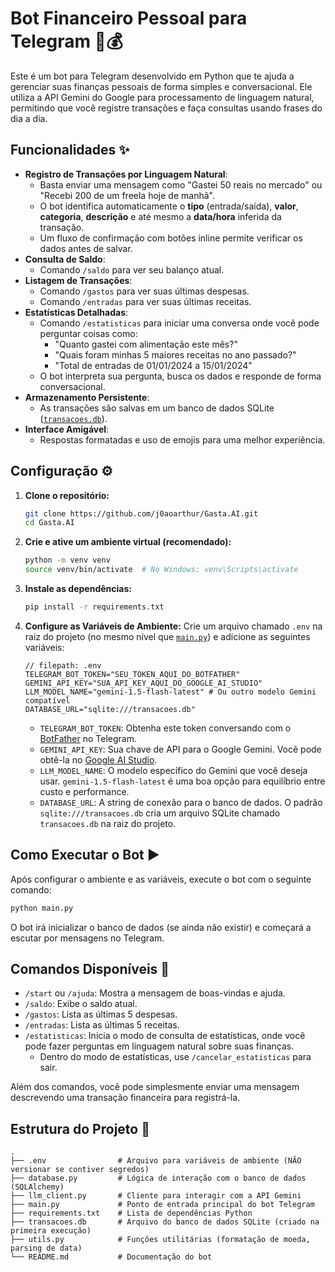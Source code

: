 # Bot Financeiro Pessoal para Telegram 🤖💰

Este é um bot para Telegram desenvolvido em Python que te ajuda a gerenciar suas finanças pessoais de forma simples e conversacional. Ele utiliza a API Gemini do Google para processamento de linguagem natural, permitindo que você registre transações e faça consultas usando frases do dia a dia.

## Funcionalidades ✨

*   **Registro de Transações por Linguagem Natural**:
    *   Basta enviar uma mensagem como "Gastei 50 reais no mercado" ou "Recebi 200 de um freela hoje de manhã".
    *   O bot identifica automaticamente o **tipo** (entrada/saída), **valor**, **categoria**, **descrição** e até mesmo a **data/hora** inferida da transação.
    *   Um fluxo de confirmação com botões inline permite verificar os dados antes de salvar.
*   **Consulta de Saldo**:
    *   Comando `/saldo` para ver seu balanço atual.
*   **Listagem de Transações**:
    *   Comando `/gastos` para ver suas últimas despesas.
    *   Comando `/entradas` para ver suas últimas receitas.
*   **Estatísticas Detalhadas**:
    *   Comando `/estatisticas` para iniciar uma conversa onde você pode perguntar coisas como:
        *   "Quanto gastei com alimentação este mês?"
        *   "Quais foram minhas 5 maiores receitas no ano passado?"
        *   "Total de entradas de 01/01/2024 a 15/01/2024"
    *   O bot interpreta sua pergunta, busca os dados e responde de forma conversacional.
*   **Armazenamento Persistente**:
    *   As transações são salvas em um banco de dados SQLite ([`transacoes.db`](transacoes.db)).
*   **Interface Amigável**:
    *   Respostas formatadas e uso de emojis para uma melhor experiência.

## Configuração ⚙️

1.  **Clone o repositório:**
    ```bash
    git clone https://github.com/j0aoarthur/Gasta.AI.git
    cd Gasta.AI
    ```

2.  **Crie e ative um ambiente virtual (recomendado):**
    ```bash
    python -m venv venv
    source venv/bin/activate  # No Windows: venv\Scripts\activate
    ```

3.  **Instale as dependências:**
    ```bash
    pip install -r requirements.txt
    ```

4.  **Configure as Variáveis de Ambiente:**
    Crie um arquivo chamado `.env` na raiz do projeto (no mesmo nível que [`main.py`](main.py)) e adicione as seguintes variáveis:

    ```env
    // filepath: .env
    TELEGRAM_BOT_TOKEN="SEU_TOKEN_AQUI_DO_BOTFATHER"
    GEMINI_API_KEY="SUA_API_KEY_AQUI_DO_GOOGLE_AI_STUDIO"
    LLM_MODEL_NAME="gemini-1.5-flash-latest" # Ou outro modelo Gemini compatível
    DATABASE_URL="sqlite:///transacoes.db"
    ```

    *   `TELEGRAM_BOT_TOKEN`: Obtenha este token conversando com o [BotFather](https://t.me/botfather) no Telegram.
    *   `GEMINI_API_KEY`: Sua chave de API para o Google Gemini. Você pode obtê-la no [Google AI Studio](https://aistudio.google.com/app/apikey).
    *   `LLM_MODEL_NAME`: O modelo específico do Gemini que você deseja usar. `gemini-1.5-flash-latest` é uma boa opção para equilíbrio entre custo e performance.
    *   `DATABASE_URL`: A string de conexão para o banco de dados. O padrão `sqlite:///transacoes.db` cria um arquivo SQLite chamado `transacoes.db` na raiz do projeto.

## Como Executar o Bot ▶️

Após configurar o ambiente e as variáveis, execute o bot com o seguinte comando:

```bash
python main.py
```

O bot irá inicializar o banco de dados (se ainda não existir) e começará a escutar por mensagens no Telegram.

## Comandos Disponíveis 🤖

*   `/start` ou `/ajuda`: Mostra a mensagem de boas-vindas e ajuda.
*   `/saldo`: Exibe o saldo atual.
*   `/gastos`: Lista as últimas 5 despesas.
*   `/entradas`: Lista as últimas 5 receitas.
*   `/estatisticas`: Inicia o modo de consulta de estatísticas, onde você pode fazer perguntas em linguagem natural sobre suas finanças.
    *   Dentro do modo de estatísticas, use `/cancelar_estatisticas` para sair.

Além dos comandos, você pode simplesmente enviar uma mensagem descrevendo uma transação financeira para registrá-la.

## Estrutura do Projeto 📁

```
.
├── .env                # Arquivo para variáveis de ambiente (NÃO versionar se contiver segredos)
├── database.py         # Lógica de interação com o banco de dados (SQLAlchemy)
├── llm_client.py       # Cliente para interagir com a API Gemini
├── main.py             # Ponto de entrada principal do bot Telegram
├── requirements.txt    # Lista de dependências Python
├── transacoes.db       # Arquivo do banco de dados SQLite (criado na primeira execução)
├── utils.py            # Funções utilitárias (formatação de moeda, parsing de data)
└── README.md           # Documentação do bot
```